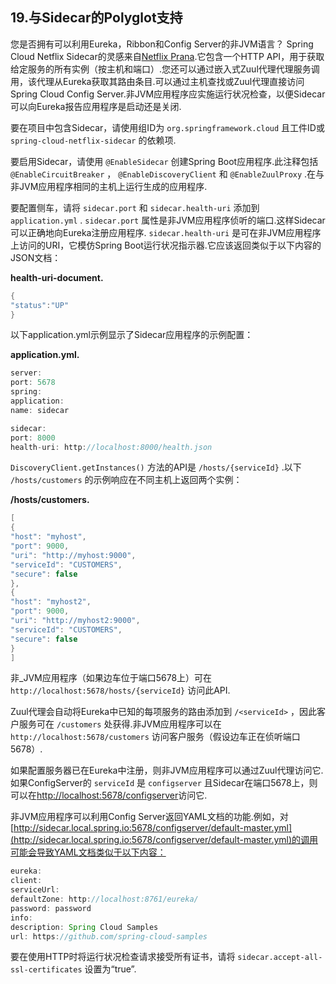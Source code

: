 ## 19.与Sidecar的Polyglot支持

您是否拥有可以利用Eureka，Ribbon和Config Server的非JVM语言？ Spring Cloud Netflix Sidecar的灵感来自[Netflix Prana](https://github.com/Netflix/Prana).它包含一个HTTP API，用于获取给定服务的所有实例（按主机和端口）.您还可以通过嵌入式Zuul代理代理服务调用，该代理从Eureka获取其路由条目.可以通过主机查找或Zuul代理直接访问Spring Cloud Config Server.非JVM应用程序应实施运行状况检查，以便Sidecar可以向Eureka报告应用程序是启动还是关闭.

要在项目中包含Sidecar，请使用组ID为 `org.springframework.cloud` 且工件ID或 `spring-cloud-netflix-sidecar` 的依赖项.

要启用Sidecar，请使用 `@EnableSidecar` 创建Spring Boot应用程序.此注释包括 `@EnableCircuitBreaker` ， `@EnableDiscoveryClient` 和 `@EnableZuulProxy` .在与非JVM应用程序相同的主机上运行生成的应用程序.

要配置侧车，请将 `sidecar.port` 和 `sidecar.health-uri` 添加到 `application.yml` .  `sidecar.port` 属性是非JVM应用程序侦听的端口.这样Sidecar可以正确地向Eureka注册应用程序.  `sidecar.health-uri` 是可在非JVM应用程序上访问的URI，它模仿Spring Boot运行状况指示器.它应该返回类似于以下内容的JSON文档：

**health-uri-document.** 

```java
{
"status":"UP"
}
```

以下application.yml示例显示了Sidecar应用程序的示例配置：

**application.yml.** 

```java
server:
port: 5678
spring:
application:
name: sidecar

sidecar:
port: 8000
health-uri: http://localhost:8000/health.json
```

`DiscoveryClient.getInstances()` 方法的API是 `/hosts/{serviceId}` .以下 `/hosts/customers` 的示例响应在不同主机上返回两个实例：

**/hosts/customers.** 

```java
[
{
"host": "myhost",
"port": 9000,
"uri": "http://myhost:9000",
"serviceId": "CUSTOMERS",
"secure": false
},
{
"host": "myhost2",
"port": 9000,
"uri": "http://myhost2:9000",
"serviceId": "CUSTOMERS",
"secure": false
}
]
```

非_JVM应用程序（如果边车位于端口5678上）可在 `http://localhost:5678/hosts/{serviceId}` 访问此API.

Zuul代理会自动将Eureka中已知的每项服务的路由添加到 `/<serviceId>` ，因此客户服务可在 `/customers` 处获得.非JVM应用程序可以在 `http://localhost:5678/customers` 访问客户服务（假设边车正在侦听端口5678）.

如果配置服务器已在Eureka中注册，则非JVM应用程序可以通过Zuul代理访问它.如果ConfigServer的 `serviceId` 是 `configserver` 且Sidecar在端口5678上，则可以在[http://localhost:5678/configserver](http://localhost:5678/configserver)访问它.

非JVM应用程序可以利用Config Server返回YAML文档的功能.例如，对[http://sidecar.local.spring.io:5678/configserver/default-master.yml](http://sidecar.local.spring.io:5678/configserver/default-master.yml)的调用可能会导致YAML文档类似于以下内容：

```java
eureka:
client:
serviceUrl:
defaultZone: http://localhost:8761/eureka/
password: password
info:
description: Spring Cloud Samples
url: https://github.com/spring-cloud-samples
```

要在使用HTTP时将运行状况检查请求接受所有证书，请将 `sidecar.accept-all-ssl-certificates` 设置为“true”.
